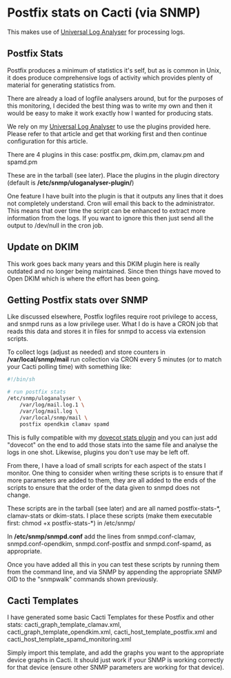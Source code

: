# Postfix stats on Cacti (via SNMP)

This makes use of [Universal Log Analyser](../) for processing logs.
 	
## Postfix Stats

Postfix produces a minimum of statistics it's self, but as is common in Unix, it does produce comprehensive logs of activity which provides plenty of material for generating statistics from.

There are already a load of logfile analysers around, but for the purposes of this monitoring, I decided the best thing was to write my own and then it would be easy to make it work exactly how I wanted for producing stats.

We rely on my [Universal Log Analyser](../) to use the plugins provided here. Please refer to that article and get that working first and then continue configuration for this article.

There are 4 plugins in this case: postfix.pm, dkim.pm, clamav.pm and spamd.pm

These are in the tarball (see later). Place the plugins in the plugin directory (default is **/etc/snmp/uloganalyser-plugin/**)

One feature I have built into the plugin is that it outputs any lines that it does not completely understand. Cron will email this back to the administrator. This means that over time the script can be enhanced to extract more information from the logs. If you want to ignore this then just send all the output to /dev/null in the cron job.

## Update on DKIM

This work goes back many years and this DKIM plugin here is really outdated and no longer being maintained. Since then things have moved to Open DKIM which is where the effort has been going.

## Getting Postfix stats over SNMP

Like discussed elsewhere, Postfix logfiles require root privilege to access, and snmpd runs as a low privilege user. What I do is have a CRON job that reads this data and stores it in files for snmpd to access via extension scripts.

To collect logs (adjust as needed) and store counters in **/var/local/snmp/mail** run collection via CRON every 5 minutes (or to match your Cacti polling time) with something like:

```sh
#!/bin/sh

# run postfix stats
/etc/snmp/uloganalyser \
    /var/log/mail.log.1 \
    /var/log/mail.log \
    /var/local/snmp/mail \
    postfix opendkim clamav spamd
```

This is fully compatible with my [dovecot stats plugin](../dovecot/) and you can just add "dovecot" on the end to add those stats into the same file and analyse the logs in one shot. Likewise, plugins you don't use may be left off.

From there, I have a load of small scripts for each aspect of the stats I monitor. One thing to consider when writing these scripts is to ensure that if more parameters are added to them, they are all added to the ends of the scripts to ensure that the order of the data given to snmpd does not change.

These scripts are in the tarball (see later) and are all named postfix-stats-\*, clamav-stats or dkim-stats. I place these scripts (make them executable first: chmod +x postfix-stats-*) in /etc/snmp/

In **/etc/snmp/snmpd.conf** add the lines from snmpd.conf-clamav, snmpd.conf-opendkim, snmpd.conf-postfix and snmpd.conf-spamd, as appropriate.

Once you have added all this in you can test these scripts by running them from the command line, and via SNMP by appending the appropriate SNMP OID to the "snmpwalk" commands shown previously.

## Cacti Templates

I have generated some basic Cacti Templates for these Postfix and other stats: cacti_graph_template_clamav.xml, cacti_graph_template_opendkim.xml, cacti_host_template_postfix.xml and cacti_host_template_spamd_monitoring.xml

Simply import this template, and add the graphs you want to the appropriate device graphs in Cacti. It should just work if your SNMP is working correctly for that device (ensure other SNMP parameters are working for that device).


